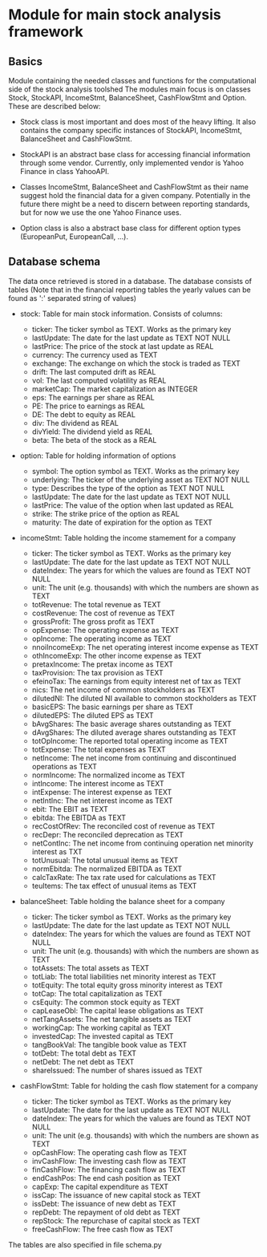 # Module for main stock analysis framework

## Basics

Module containing the needed classes and functions for the computational side of the stock analysis toolshed
The modules main focus is on classes Stock, StockAPI, IncomeStmt, BalanceSheet, CashFlowStmt and Option. These are
described below: 

- Stock class is most important and does most of the heavy lifting. It also contains the company specific 
instances of StockAPI, IncomeStmt, BalanceSheet and CashFlowStmt. 

- StockAPI is an abstract base class for accessing financial information through some vendor. Currently, only implemented 
vendor is Yahoo Finance in class YahooAPI. 

- Classes IncomeStmt, BalanceSheet and CashFlowStmt as their name suggest hold the financial data for a given company. Potentially in the future there might be a need to
discern between reporting standards, but for now we use the one Yahoo Finance uses.

- Option class is also a abstract base class for different option
types (EuropeanPut, EuropeanCall, ...). 

## Database schema

The data once retrieved is stored in a database. The database consists of tables
(Note that in the financial reporting tables the yearly values can be found as ':' separated string of values)

- stock: Table for main stock information. Consists of columns:
  - ticker: The ticker symbol as TEXT. Works as the primary key
  - lastUpdate: The date for the last update as TEXT NOT NULL
  - lastPrice: The price of the stock at last update as REAL
  - currency: The currency used as TEXT
  - exchange: The exchange on which the stock is traded as TEXT
  - drift: The last computed drift as REAL
  - vol: The last computed volatility as REAL
  - marketCap: The market capitalization as INTEGER
  - eps: The earnings per share as REAL
  - PE: The price to earnings as REAL
  - DE: The debt to equity as REAL
  - div: The dividend as REAL
  - divYield: The dividend yield as REAL
  - beta: The beta of the stock as a REAL

- option: Table for holding information of options
  - symbol: The option symbol as TEXT. Works as the primary key
  - underlying: The ticker of the underlying asset as TEXT NOT NULL
  - type: Describes the type of the option as TEXT NOT NULL
  - lastUpdate: The date for the last update as TEXT NOT NULL
  - lastPrice: The value of the option when last updated as REAL
  - strike: The strike price of the option as REAL
  - maturity: The date of expiration for the option as TEXT

- incomeStmt: Table holding the income stamement for a company
  - ticker: The ticker symbol as TEXT. Works as the primary key
  - lastUpdate: The date for the last update as TEXT NOT NULL
  - dateIndex: The years for which the values are found as TEXT NOT NULL
  - unit: The unit (e.g. thousands) with which the numbers are shown as TEXT
  - totRevenue: The total revenue as TEXT
  - costRevenue: The cost of revenue as TEXT
  - grossProfit: The gross profit as TEXT
  - opExpense: The operating expense as TEXT
  - opIncome: The operating income as TEXT
  - nnoiIncomeExp: The net operating interest income expense as TEXT
  - othIncomeExp: The other income expense as TEXT
  - pretaxIncome: The pretax income as TEXT
  - taxProvision: The tax provision as TEXT
  - efeinoTax: The earnings from equity interest net of tax as TEXT
  - nics: The net income of common stockholders as TEXT
  - dilutedNI: The diluted NI available to common stockholders as TEXT
  - basicEPS: The basic earnings per share as TEXT
  - dilutedEPS: The diluted EPS as TEXT
  - bAvgShares: The basic average shares outstanding as TEXT
  - dAvgShares: The diluted average shares outstanding as TEXT
  - totOpIncome: The reported total operating income as TEXT
  - totExpense: The total expenses as TEXT
  - netIncome: The net income from continuing and discontinued operations as TEXT
  - normIncome: The normalized income as TEXT
  - intIncome: The interest income as TEXT
  - intExpense: The interest expense as TEXT
  - netIntInc: The net interest income as TEXT
  - ebit: The EBIT as TEXT
  - ebitda: The EBITDA as TEXT
  - recCostOfRev: The reconciled cost of revenue as TEXT
  - recDepr: The reconciled deprecation as TEXT
  - netContInc: The net income from continuing operation net minority interest as TXT
  - totUnusual: The total unusual items as TEXT
  - normEbitda: The normalized EBITDA as TEXT
  - calcTaxRate: The tax rate used for calculations as TEXT
  - teuItems: The tax effect of unusual items as TEXT

- balanceSheet: Table holding the balance sheet for a company
  - ticker: The ticker symbol as TEXT. Works as the primary key
  - lastUpdate: The date for the last update as TEXT NOT NULL
  - dateIndex: The years for which the values are found as TEXT NOT NULL
  - unit: The unit (e.g. thousands) with which the numbers are shown as TEXT
  - totAssets: The total assets as TEXT
  - totLiab: The total liabilities net minority interest as TEXT
  - totEquity: The total equity gross minority interest as TEXT
  - totCap: The total capitalization as TEXT
  - csEquity: The common stock equity as TEXT
  - capLeaseObl: The capital lease obligations as TEXT
  - netTangAssets: The net tangible assets as TEXT
  - workingCap: The working capital as TEXT
  - investedCap: The invested capital as TEXT
  - tangBookVal: The tangible book value as TEXT
  - totDebt: The total debt as TEXT
  - netDebt: The net debt as TEXT
  - shareIssued: The number of shares issued as TEXT

- cashFlowStmt: Table for holding the cash flow statement for a company
  - ticker: The ticker symbol as TEXT. Works as the primary key
  - lastUpdate: The date for the last update as TEXT NOT NULL
  - dateIndex: The years for which the values are found as TEXT NOT NULL
  - unit: The unit (e.g. thousands) with which the numbers are shown as TEXT
  - opCashFlow: The operating cash flow as TEXT
  - invCashFlow: The investing cash flow as TEXT
  - finCashFlow: The financing cash flow as TEXT
  - endCashPos: The end cash position as TEXT
  - capExp: The capital expenditure as TEXT
  - issCap: The issuance of new capital stock as TEXT
  - issDebt: The issuance of new debt as TEXT
  - repDebt: The repayment of old debt as TEXT
  - repStock: The repurchase of capital stock as TEXT
  - freeCashFlow: The free cash flow as TEXT

The tables are also specified in file schema.py